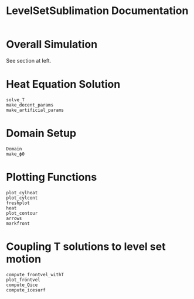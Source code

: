 # LevelSetSublimation Documentation

```@contents
```

# Overall Simulation

See section at left.

# Heat Equation Solution
```@docs
solve_T
make_decent_params
make_artificial_params
```

# Domain Setup
```@docs
Domain
make_ϕ0
```


# Plotting Functions
```@docs
plot_cylheat
plot_cylcont
freshplot
heat
plot_contour
arrows
markfront
```

# Coupling T solutions to level set motion

```@docs
compute_frontvel_withT
plot_frontvel
compute_Qice
compute_icesurf
```

